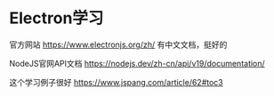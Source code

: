 # Electron学习

官方网站 https://www.electronjs.org/zh/  有中文文档，挺好的

NodeJS官网API文档 https://nodejs.dev/zh-cn/api/v19/documentation/

这个学习例子很好 https://www.jspang.com/article/62#toc3

